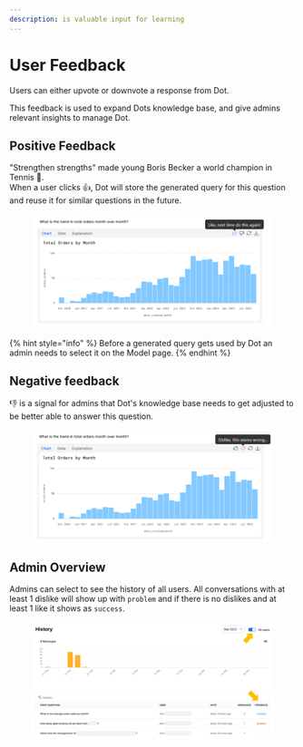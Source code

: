 ```yaml
---
description: is valuable input for learning
---
```


# User Feedback

Users can either upvote or downvote a response from Dot.

This feedback is used to expand Dots knowledge base, and give admins relevant insights to manage Dot.



## Positive Feedback

"Strengthen strengths" made young Boris Becker a world champion in Tennis 🎾.\
When a user clicks 👍, Dot will store the generated query for this question and reuse it for similar questions in the future.

<figure><img src="../../.gitbook/assets/grafik (3).png" alt=""><figcaption></figcaption></figure>

{% hint style="info" %}
Before a generated query gets used by Dot an admin needs to select it on the Model page.
{% endhint %}

## Negative feedback

👎 is a signal for admins that Dot's knowledge base needs to get adjusted to be better able to answer this question.

<figure><img src="../../.gitbook/assets/grafik (4).png" alt=""><figcaption></figcaption></figure>

## Admin Overview

Admins can select to see the history of all users. All conversations with at least 1 dislike will show up with `problem` and if there is no dislikes and at least 1 like it shows as `success`.

<figure><img src="../../.gitbook/assets/grafik (5).png" alt=""><figcaption></figcaption></figure>


